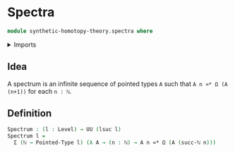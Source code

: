 # Spectra

```agda
module synthetic-homotopy-theory.spectra where
```

<details><summary>Imports</summary>
```agda
open import synthetic-homotopy-theory.loop-spaces
open import foundation.dependent-pair-types
open import foundation.universe-levels
open import elementary-number-theory.natural-numbers
open import structured-types.pointed-equivalences
open import structured-types.pointed-types
```
</details>

## Idea

A spectrum is an infinite sequence of pointed types `A` such that `A n ≃* Ω (A (n+1))` for each `n : ℕ`.

## Definition

```agda
Spectrum : (l : Level) → UU (lsuc l)
Spectrum l =
  Σ (ℕ → Pointed-Type l) (λ A → (n : ℕ) → A n ≃* Ω (A (succ-ℕ n)))
```
